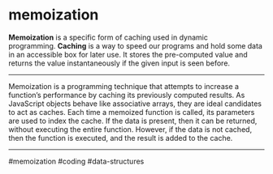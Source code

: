 # memoization
**Memoization** is a specific form of caching used in dynamic programming. **Caching** is a way to speed our programs and hold some data in an accessible box for later use. It stores the pre-computed value and returns the value instantaneously if the given input is seen before.
***
Memoization is a programming technique that attempts to increase a function’s performance by caching its previously computed results. As JavaScript objects behave like associative arrays, they are ideal candidates to act as caches. Each time a memoized function is called, its parameters are used to index the cache. If the data is present, then it can be returned, without executing the entire function. However, if the data is not cached, then the function is executed, and the result is added to the cache.
***


#memoization #coding #data-structures 